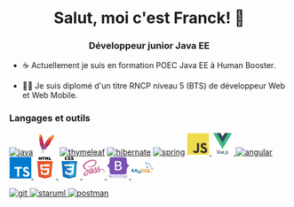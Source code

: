 <h1 align="center">Salut, moi c'est Franck! 🙂</h1>
<h3 align="center">Développeur junior Java EE</h3>

- ☕ Actuellement je suis en formation POEC Java EE à Human Booster.

- 👨‍🎓 Je suis diplomé d'un titre RNCP niveau 5 (BTS) de développeur Web et Web Mobile.

<h3 align="left">Langages et outils</h3>
<p align="left"> <a href="https://jakarta.ee/" target="_blank" rel="noreferrer"> <img src="https://raw.githubusercontent.com/jmnote/z-icons/bd73f8f803467f185ffd94f4fc7c24ce931eb926/svg/java.svg" alt="java" width="40" height="40"/></a> <a href="https://maven.apache.org/" target="_blank" rel="noreferrer"> <img src="https://github.com/vscode-icons/vscode-icons/blob/master/icons/file_type_maven.svg" alt="maven" width="40" height="40"/></a> <a href="https://www.thymeleaf.org/" target="_blank" rel="noreferrer"> <img src="https://www.vectorlogo.zone/util/preview.html?image=/logos/hibernate/hibernate-icon.svg" alt="thymeleaf" width="40" height="40"/></a> <a href="https://hibernate.org/" target="_blank" rel="noreferrer"> <img src="https://github.com/simple-icons/simple-icons/blob/master/icons/thymeleaf.svg" alt="hibernate" width="40" height="40"/></a> <a href="https://spring.io/" target="_blank" rel="noreferrer"> <img src="https://www.vectorlogo.zone/util/preview.html?image=/logos/springio/springio-icon.svg" alt="spring" width="40" height="40"/></a> <a href="https://developer.mozilla.org/en-US/docs/Web/JavaScript" target="_blank" rel="noreferrer"> <img src="https://raw.githubusercontent.com/devicons/devicon/master/icons/javascript/javascript-original.svg" alt="javascript" width="40" height="40"/> </a> <a href="https://vuejs.org/" target="_blank" rel="noreferrer"> <img src="https://raw.githubusercontent.com/devicons/devicon/master/icons/vuejs/vuejs-original-wordmark.svg" alt="vuejs" width="40" height="40"/> </a> <a href="https://angular.io" target="_blank" rel="noreferrer"> <img src="https://angular.io/assets/images/logos/angular/angular.svg" alt="angular" width="40" height="40"/> </a> <a href="https://www.typescriptlang.org/" target="_blank" rel="noreferrer"> <img src="https://raw.githubusercontent.com/devicons/devicon/master/icons/typescript/typescript-original.svg" alt="typescript" width="40" height="40"/> </a> <a href="https://www.w3.org/html/" target="_blank" rel="noreferrer"> <img src="https://raw.githubusercontent.com/devicons/devicon/master/icons/html5/html5-original-wordmark.svg" alt="html5" width="40" height="40"/> </a> <a href="https://www.w3schools.com/css/" target="_blank" rel="noreferrer"> <img src="https://raw.githubusercontent.com/devicons/devicon/master/icons/css3/css3-original-wordmark.svg" alt="css3" width="40" height="40"/> </a> <a href="https://sass-lang.com" target="_blank" rel="noreferrer"> <img src="https://raw.githubusercontent.com/devicons/devicon/master/icons/sass/sass-original.svg" alt="sass" width="40" height="40"/> </a> <a href="https://getbootstrap.com" target="_blank" rel="noreferrer"> <img src="https://raw.githubusercontent.com/devicons/devicon/master/icons/bootstrap/bootstrap-plain-wordmark.svg" alt="bootstrap" width="40" height="40"/> <a href="https://www.mysql.com/" target="_blank" rel="noreferrer"> <img src="https://raw.githubusercontent.com/devicons/devicon/master/icons/mysql/mysql-original-wordmark.svg" alt="mysql" width="40" height="40"/> </a> </p>

<p align="left"> <a href="https://git-scm.com/" target="_blank" rel="noreferrer"> <img src="https://www.vectorlogo.zone/logos/git-scm/git-scm-icon.svg" alt="git" width="40" height="40"/> </a> <a href="https://staruml.io/" target="_blank" rel="noreferrer"> <img src="https://e1.pngegg.com/pngimages/240/352/png-clipart-symbole-d-etoile-staruml-langage-de-modelisation-unifie-outil-uml-diagramme-logiciel-informatique-java-umlet-thumbnail.png" alt="staruml" width="40" height="40"/> </a> <a href="https://postman.com" target="_blank" rel="noreferrer"> <img src="https://www.vectorlogo.zone/logos/getpostman/getpostman-icon.svg" alt="postman" width="40" height="40"/> </a> </p>
